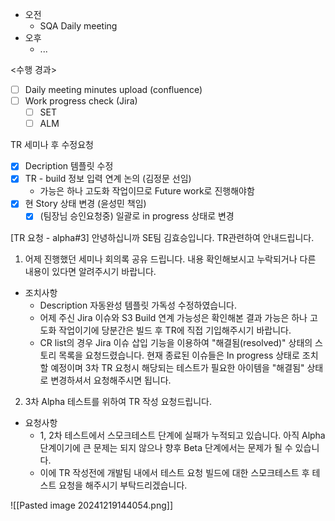 - 오전
	- SQA Daily meeting
- 오후
	- ...

<수행 경과>
- [ ] Daily meeting minutes upload (confluence)
- [ ] Work progress check (Jira)
	- [ ] SET
	- [ ] ALM

TR 세미나 후 수정요청
- [x] Decription 템플릿 수정
- [x] TR - build 정보 입력 연계 논의 (김정문 선임)
	- 가능은 하나 고도화 작업이므로 Future work로 진행해야함
- [x] 현 Story 상태 변경 (윤성민 책임)
	- [x] (팀장님 승인요청중) 일괄로 in progress 상태로 변경

[TR 요청 - alpha#3]
안녕하십니까 SE팀 김효승입니다.
TR관련하여 안내드립니다.

1. 어제 진행했던 세미나 회의록 공유 드립니다. 내용 확인해보시고 누락되거나 다른 내용이 있다면 알려주시기 바랍니다.
- 조치사항
	- Description 자동완성 템플릿 가독성 수정하였습니다.
	- 어제 주신 Jira 이슈와 S3 Build 연계 가능성은 확인해본 결과 가능은 하나 고도화 작업이기에 당분간은 빌드 후 TR에 직접 기입해주시기 바랍니다.
	- CR list의 경우 Jira 이슈 삽입 기능을 이용하여 "해결됨(resolved)" 상태의 스토리 목록을 요청드렸습니다. 현재 종료된 이슈들은 In progress 상태로 조치할 예정이며 3차 TR 요청시 해당되는 테스트가 필요한 아이템을 "해결됨" 상태로 변경하셔서 요청해주시면 됩니다.

2. 3차 Alpha 테스트를 위하여 TR 작성 요청드립니다.
- 요청사항
	- 1, 2차 테스트에서 스모크테스트 단계에 실패가 누적되고 있습니다. 아직 Alpha 단계이기에 큰 문제는 되지 않으나 향후 Beta 단계에서는 문제가 될 수 있습니다.
	- 이에 TR 작성전에 개발팀 내에서 테스트 요청 빌드에 대한 스모크테스트 후 테스트 요청을 해주시기 부탁드리겠습니다.

![[Pasted image 20241219144054.png]]